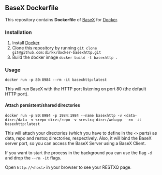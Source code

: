 ## BaseX Dockerfile

This repository contains **Dockerfile** of [BaseX](http://basex.org/) for [Docker](https://www.docker.com/).

### Installation

1. Install [Docker](https://www.docker.com/).
2. Clone this repository by running `git clone git@github.com:dirkk/docker-basexhttp.git`
3. Build the docker image `docker build -t basexhttp .`

### Usage

    docker run -p 80:8984 --rm -it basexhttp:latest

This will run BaseX with the HTTP port listening on port 80 (the default HTTP port).

#### Attach persistent/shared directories

    docker run -p 80:8984 -p 1984:1984 --name basexhttp -v <data-dir>:/data -v <repo-dir>:/repo -v <restxq-dir>:/webapp --rm -it basexhttp:latest

This will attach your directories (which you have to define in the `<>` parts) as data, repo and restxq directories, respectively.
Also, it will bind the BaseX server port, so you can access the BaseX Server using a BaseX Client.

If you want to start the process in the background you can use the flag `-d` and drop the `--rm -it` flags.

Open `http://<host>` in your browser to see your RESTXQ page.
